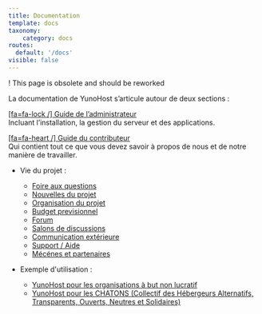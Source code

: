 ```yaml
---
title: Documentation
template: docs
taxonomy:
    category: docs
routes:
  default: '/docs'
visible: false
---
```


! This page is obsolete and should be reworked

La documentation de YunoHost s’articule autour de deux sections :

[[fa=fa-lock /] Guide de l’administrateur](/administrate?classes=btn,btn-lg,btn-primary)  
Incluant l’installation, la gestion du serveur et des applications.

[[fa=fa-heart /] Guide du contributeur](/contribute?classes=btn,btn-lg,btn-error)  
Qui contient tout ce que vous devez savoir à propos de nous et de notre manière de travailler.

* Vie du projet :
   * [Foire aux questions](/faq)
   * [Nouvelles du projet](/news)
   * [Organisation du projet](/project_organization)
   * [Budget previsionnel](/project_budget)
   * [Forum](https://forum.yunohost.org)
   * [Salons de discussions](/chat_rooms)
   * [Communication extérieure](/communication)
   * [Support / Aide](/help)
   * [Mécénes et partenaires](/sponsors_partners_fr)

* Exemple d'utilisation :
   * [YunoHost pour les organisations à but non lucratif](/use_case_non-profit_organisations)
   * [YunoHost pour les CHATONS (Collectif des Hébergeurs Alternatifs, Transparents, Ouverts, Neutres et Solidaires)](https://wiki.chatons.org/doku.php/yunohost)
